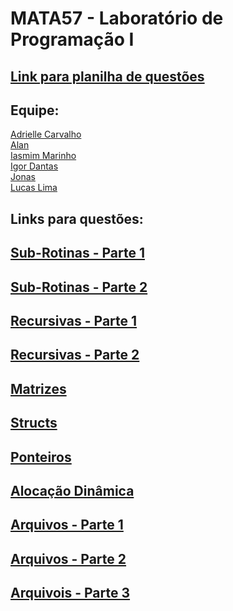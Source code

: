 # MATA57 - Laboratório de Programação I

## [Link para planilha de questões](https://docs.google.com/spreadsheets/d/1D84bBvbR4U7A_uLnm4IDQOwsHogKaFvCj1m0U51X33o/edit#gid=0)

## Equipe:

[Adrielle Carvalho](https://www.linkedin.com/in/adrielle-carvalho-0571761a4/)<br>
[Alan](#)<br>
[Iasmim Marinho](#)<br>
[Igor Dantas](https://github.com/igordantasgf)<br>
[Jonas](#)<br>
[Lucas Lima](https://github.com/LucasDSL)<br>

## Links para questões:

## [Sub-Rotinas - Parte 1](https://github.com/LucasDSL/MATA57-LAB1/blob/eaebecdc51169706cb9228dca5247fa77950855c/01%20Sub-Rotinas%201/README.md)

## [Sub-Rotinas - Parte 2](https://github.com/LucasDSL/MATA57-LAB1/blob/eaebecdc51169706cb9228dca5247fa77950855c/02%20Sub-Rotinas%202/README.md)

## [Recursivas - Parte 1](https://github.com/LucasDSL/MATA57-LAB1/blob/eaebecdc51169706cb9228dca5247fa77950855c/03%20Recursivas%201/README.md)

## [Recursivas - Parte 2](https://github.com/LucasDSL/MATA57-LAB1/blob/eaebecdc51169706cb9228dca5247fa77950855c/04%20Recursivas%202/README.md)

## [Matrizes](https://github.com/LucasDSL/MATA57-LAB1/blob/eaebecdc51169706cb9228dca5247fa77950855c/05%20Matrizes/README.md)

## [Structs](https://github.com/LucasDSL/MATA57-LAB1/blob/eaebecdc51169706cb9228dca5247fa77950855c/06%20Structs/README.md)

## [Ponteiros](#ponteiros)

## [Alocação Dinâmica]()

## [Arquivos - Parte 1]()

## [Arquivos - Parte 2]()

## [Arquivois - Parte 3]()
